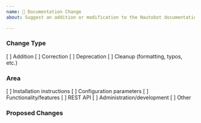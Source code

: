 ```yaml
---
name: 📖 Documentation Change
about: Suggest an addition or modification to the Nautobot documentation

---
```


<!--
    NOTE: IF YOUR ISSUE DOES NOT FOLLOW THIS TEMPLATE, IT WILL BE CLOSED.

    Please indicate the nature of the change by placing an X in one of the
    boxes below.
-->
### Change Type
[ ] Addition
[ ] Correction
[ ] Deprecation
[ ] Cleanup (formatting, typos, etc.)

### Area
[ ] Installation instructions
[ ] Configuration parameters
[ ] Functionality/features
[ ] REST API
[ ] Administration/development
[ ] Other

<!-- Describe the proposed change(s). -->
### Proposed Changes
